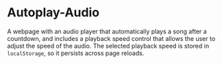 # Autoplay-Audio
A webpage with an audio player that automatically plays a song after a countdown, and includes a playback speed control that allows the user to adjust the speed of the audio. The selected playback speed is stored in `localStorage`, so it persists across page reloads.
